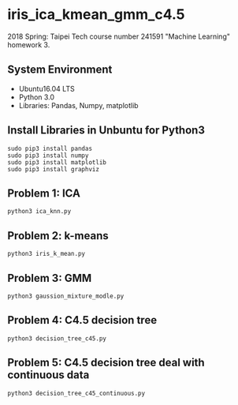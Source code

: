 # iris_ica_kmean_gmm_c4.5
2018 Spring: Taipei Tech course number 241591 "Machine Learning" homework 3.
## System Environment
- Ubuntu16.04 LTS
- Python 3.0
- Libraries: Pandas, Numpy, matplotlib

## Install Libraries in Unbuntu for Python3
```
sudo pip3 install pandas
sudo pip3 install numpy
sudo pip3 install matplotlib
sudo pip3 install graphviz
```
## Problem 1: ICA
```
python3 ica_knn.py
```
## Problem 2: k-means
```
python3 iris_k_mean.py
```
## Problem 3: GMM
```
python3 gaussion_mixture_modle.py
```
## Problem 4: C4.5 decision tree
```
python3 decision_tree_c45.py
```
## Problem 5: C4.5 decision tree deal with continuous data
```
python3 decision_tree_c45_continuous.py
```
